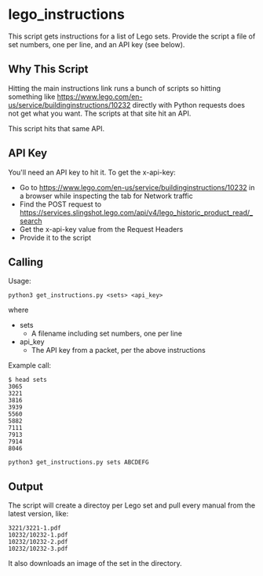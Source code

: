 # lego_instructions

This script gets instructions for a list of Lego sets.  Provide the script a
file of set numbers, one per line, and an API key (see below).

## Why This Script

Hitting the main instructions link runs a bunch of scripts so hitting something
like https://www.lego.com/en-us/service/buildinginstructions/10232 directly with
Python requests does not get what you want.  The scripts at that site hit an
API.

This script hits that same API.

## API Key

You'll need an API key to hit it.  To get the x-api-key:

- Go to https://www.lego.com/en-us/service/buildinginstructions/10232 in a
  browser while inspecting the tab for Network traffic
- Find the POST request to
  https://services.slingshot.lego.com/api/v4/lego_historic_product_read/_search
- Get the x-api-key value from the Request Headers
- Provide it to the script

## Calling

Usage:

`python3 get_instructions.py <sets> <api_key>`

where

- sets
  - A filename including set numbers, one per line
- api_key
  - The API key from a packet, per the above instructions

Example call:

```
$ head sets
3065
3221
3816
3939
5560
5882
7111
7913
7914
8046
```

`python3 get_instructions.py sets ABCDEFG`

## Output

The script will create a directoy per Lego set and pull every manual from the
latest version, like:

    3221/3221-1.pdf
    10232/10232-1.pdf
    10232/10232-2.pdf
    10232/10232-3.pdf

It also downloads an image of the set in the directory.
